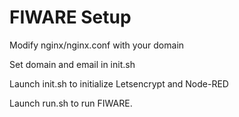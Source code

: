 # FIWARE Setup

Modify nginx/nginx.conf with your domain

Set domain and email in init.sh

Launch init.sh to initialize Letsencrypt and Node-RED

Launch run.sh to run FIWARE.

